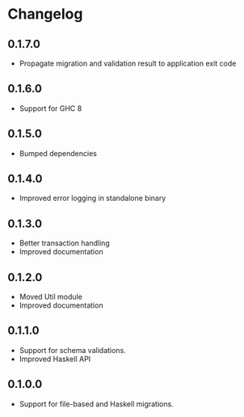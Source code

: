 # Changelog

## 0.1.7.0
* Propagate migration and validation result to application exit code

## 0.1.6.0
* Support for GHC 8

## 0.1.5.0
* Bumped dependencies

## 0.1.4.0
* Improved error logging in standalone binary

## 0.1.3.0
* Better transaction handling
* Improved documentation

## 0.1.2.0
* Moved Util module
* Improved documentation

## 0.1.1.0
* Support for schema validations.
* Improved Haskell API

## 0.1.0.0
* Support for file-based and Haskell migrations.
